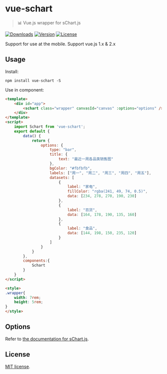 # vue-schart 

> :bar_chart: Vue.js wrapper for sChart.js

<p>
  <a href="https://www.npmjs.com/package/vue-schart"><img src="https://img.shields.io/npm/dm/vue-schart.svg" alt="Downloads"></a>
  <a href="https://www.npmjs.com/package/vue-schart"><img src="https://img.shields.io/npm/v/vue-schart.svg" alt="Version"></a>
  <a href="https://www.npmjs.com/package/vue-schart"><img src="https://img.shields.io/npm/l/vue-schart.svg" alt="License"></a>
  <br>
</p>

Support for use at the mobile. Support vue.js 1.x & 2.x

## Usage

Install:

```
npm install vue-schart -S
```

Use in component:

```html
<template>
    <div id="app">
        <schart class="wrapper" canvasId="canvas" :options="options" />
    </div>
</template>
<script>
	import Schart from 'vue-schart';
	export default {
		data() {
			return {
				options: {
					type: "bar",
					title: {
						text: "最近一周各品类销售图"
					},
					bgColor: "#fbfbfb",
					labels: ["周一", "周二", "周三", "周四", "周五"],
					datasets: [
						{
							label: "家电",
							fillColor: "rgba(241, 49, 74, 0.5)",
							data: [234, 278, 270, 190, 230]
						},
						{
							label: "百货",
							data: [164, 178, 190, 135, 160]
						},
						{
							label: "食品",
							data: [144, 198, 150, 235, 120]
						}
					]
				}
			}
		},
		components:{
			Schart
		}
	}
</script>

<style>
.wrapper{
	width: 7rem;
	height: 5rem;
}
</style>
```
## Options

Refer to [the documentation for sChart.js](https://lin-xin.gitee.io/example/schart/).

## License
[MIT license](https://github.com/lin-xin/vue-schart/blob/master/LICENCE).